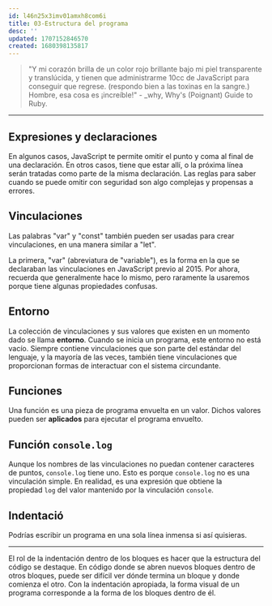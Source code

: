 ```yaml
---
id: l46n25x3imv01amxh8com6i
title: 03-Estructura del programa
desc: ''
updated: 1707152846570
created: 1680398135817
---
```


> "Y mi corazón brilla de un color rojo brillante bajo mi piel transparente y translúcida, y tienen que administrarme 10cc de JavaScript para conseguir que regrese. (respondo bien a las toxinas en la sangre.) Hombre, esa cosa es ¡increíble!" - _why, Why's (Poignant) Guide to Ruby.

---

## Expresiones y declaraciones

En algunos casos, JavaScript te permite omitir el punto y coma al final de una declaración. En otros casos, tiene que estar allí, o la próxima línea serán tratadas como parte de la misma declaración. Las reglas para saber cuando se puede omitir con seguridad son algo complejas y propensas a errores.

## Vinculaciones

Las palabras "var" y "const" también pueden ser usadas para crear vinculaciones, en una manera similar a "let".

La primera, "var" (abreviatura de "variable"), es la forma en la que se declaraban las vinculaciones en JavaScript previo al 2015. Por ahora, recuerda que generalmente hace lo mismo, pero raramente la usaremos porque tiene algunas propiedades confusas.

## Entorno

La colección de vinculaciones y sus valores que existen en un momento dado se llama **entorno**. Cuando se inicia un programa, este entorno no está vacío. Siempre contiene vinculaciones que son parte del estándar del lenguaje, y la mayoría de las veces, también tiene vinculaciones que proporcionan formas de interactuar con el sistema circundante.

## Funciones

Una función es una pieza de programa envuelta en un valor. Dichos valores pueden ser **aplicados** para ejecutar el programa envuelto.

## Función `console.log`

Aunque los nombres de las vinculaciones no puedan contener caracteres de puntos, `console.log` tiene uno. Esto es porque `console.log` no es una vinculación simple. En realidad, es una expresión que obtiene la propiedad `log` del valor mantenido por la vinculación `console`.

## Indentació

Podrías escribir un programa en una sola línea inmensa si así quisieras.

---

El rol de la indentación dentro de los bloques es hacer que la estructura del código se destaque. En código donde se abren nuevos bloques dentro de otros bloques, puede ser difícil ver dónde termina un bloque y donde comienza el otro. Con la indentación apropiada, la forma visual de un programa corresponde a la forma de los bloques dentro de él.
